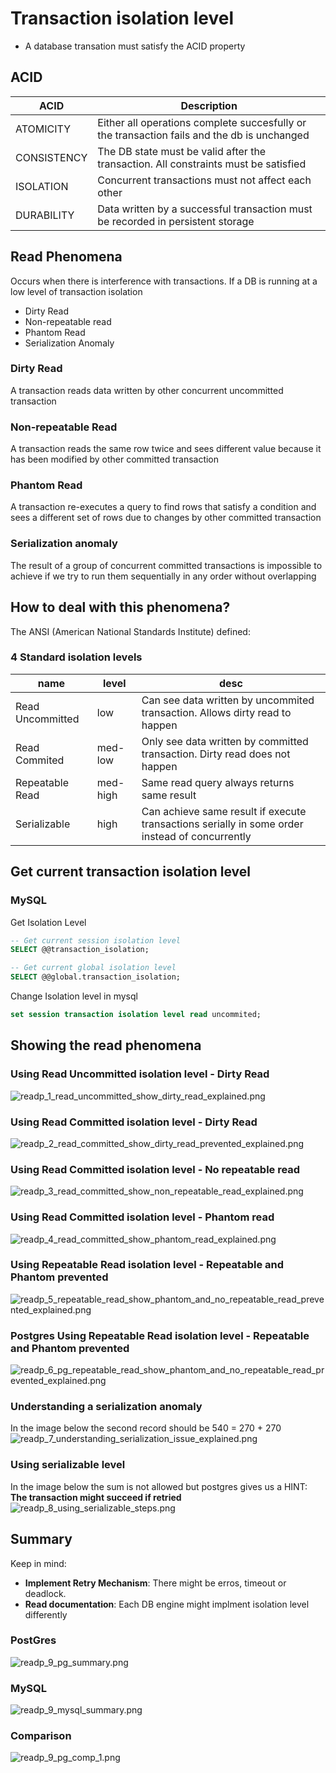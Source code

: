 # Transaction isolation level

* A database transation must satisfy the ACID property

## ACID


| ACID        | Description                                                                                       |
|-------------|---------------------------------------------------------------------------------------------------|
| ATOMICITY   | Either all operations complete succesfully or <br/> the transaction fails and the db is unchanged |
| CONSISTENCY | The DB state must be valid after the transaction. All constraints must be satisfied               |
| ISOLATION   | Concurrent transactions must not affect each other                                                |                                                |
| DURABILITY  | Data written by a successful transaction must be recorded in persistent storage                   |                                                |


## Read Phenomena

Occurs when there is interference with transactions. If a DB is running at a low level
of transaction isolation
- Dirty Read
- Non-repeatable read
- Phantom Read
- Serialization Anomaly

### Dirty Read
A transaction reads data written by other concurrent uncommitted transaction

### Non-repeatable Read
A transaction reads the same row twice and sees different value because it has 
been modified by other committed transaction

### Phantom Read
A transaction re-executes a query to find rows that satisfy a condition 
and sees a different set of rows due to changes by other committed transaction

### Serialization anomaly
The result of a group of concurrent committed transactions is impossible to achieve
if we try to run them sequentially in any order without overlapping

## How to deal with this phenomena?

The ANSI (American National Standards Institute) defined:

### 4 Standard isolation levels
| name             | level     | desc                                                                                           |
|------------------|-----------|------------------------------------------------------------------------------------------------|
| Read Uncommitted | low       | Can see data written by uncommited transaction. Allows dirty read to happen                    |
| Read Commited    | med-low   | Only see data written by committed transaction. Dirty read does not happen                     |
| Repeatable Read  | med- high | Same read query always returns same result                                                     |
| Serializable     | high      | Can achieve same result if execute transactions serially in some order instead of concurrently |


## Get current transaction isolation level

### MySQL

Get Isolation Level
```sql
-- Get current session isolation level
SELECT @@transaction_isolation;

-- Get current global isolation level
SELECT @@global.transaction_isolation;
```

Change Isolation level in mysql
```sql
set session transaction isolation level read uncommited;
```

## Showing the read phenomena

### Using Read Uncommitted isolation level - Dirty Read
![readp_1_read_uncommitted_show_dirty_read_explained.png](img%2Freadp_1_read_uncommitted_show_dirty_read_explained.png)


### Using Read Committed isolation level - Dirty Read
![readp_2_read_committed_show_dirty_read_prevented_explained.png](img%2Freadp_2_read_committed_show_dirty_read_prevented_explained.png)

### Using Read Committed isolation level - No repeatable read
![readp_3_read_committed_show_non_repeatable_read_explained.png](img%2Freadp_3_read_committed_show_non_repeatable_read_explained.png)

### Using Read Committed isolation level - Phantom read
![readp_4_read_committed_show_phantom_read_explained.png](img%2Freadp_4_read_committed_show_phantom_read_explained.png)

### Using Repeatable Read isolation level - Repeatable and Phantom prevented
![readp_5_repeatable_read_show_phantom_and_no_repeatable_read_prevented_explained.png](img%2Freadp_5_repeatable_read_show_phantom_and_no_repeatable_read_prevented_explained.png)

### Postgres Using Repeatable Read isolation level - Repeatable and Phantom prevented
![readp_6_pg_repeatable_read_show_phantom_and_no_repeatable_read_prevented_explained.png](img%2Freadp_6_pg_repeatable_read_show_phantom_and_no_repeatable_read_prevented_explained.png)


### Understanding a serialization anomaly
In the image below the second record should be 540 = 270 + 270
![readp_7_understanding_serialization_issue_explained.png](img%2Freadp_7_understanding_serialization_issue_explained.png)


### Using serializable level
In the image below the sum is not allowed but postgres gives us a HINT: 
**The transaction might succeed if retried**
![readp_8_using_serializable_steps.png](img%2Freadp_8_using_serializable_steps.png)


## Summary

Keep in mind:
- **Implement Retry Mechanism**: There might be erros, timeout or deadlock.
- **Read documentation**: Each DB engine might implment isolation level differently


### PostGres
![readp_9_pg_summary.png](img%2Freadp_9_pg_summary.png)

### MySQL
![readp_9_mysql_summary.png](img%2Freadp_9_mysql_summary.png)


### Comparison
![readp_9_pg_comp_1.png](img%2Freadp_9_pg_comp_1.png)